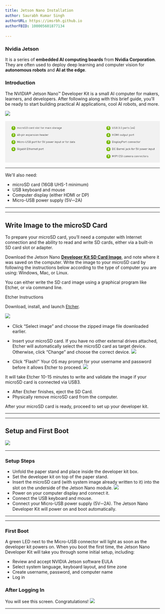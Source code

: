 ```yaml
---
title: Jetson Nano Installation
author: Saurabh Kumar Singh
authorURL: https://imsrbh.github.io
authorFBID: 100005601877134

---
```


### Nvidia Jetson

It is a series of **embedded AI computing boards** from **Nvidia Corporation**. They are often used to deploy deep learning and computer vision for **autonomous robots** and **AI at the edge**.

<!--truncate-->

### Introduction
The NVIDIA® Jetson Nano™ Developer Kit is a small AI computer for makers, learners, and developers. After following along with this brief guide, you’ll be ready to start building practical AI applications, cool AI robots, and more.

![](https://developer.nvidia.com/sites/default/files/akamai/embedded/images/jetsonNano/gettingStarted/jetson-nano-dev-kit-top-r6-HR-B01.png)

![](https://github.com/imSrbh/Jetson-Devices/blob/master/website/static/img/nano_detail.png?raw=true)
___

We'll also need:
- microSD card (16GB UHS-1 minimum)
- USB keyboard and mouse
- Computer display (either HDMI or DP)
- Micro-USB power supply (5V⎓2A)
___
___
## Write Image to the microSD Card
To prepare your microSD card, you’ll need a computer with Internet connection and the ability to read and write SD cards, either via a built-in SD card slot or adapter.

Download the Jetson Nano [__Developer Kit SD Card Image__](https://developer.nvidia.com/jetson-nano-sd-card-image), and note where it was saved on the computer.
Write the image to your microSD card by following the instructions below according to the type of computer you are using: Windows, Mac, or Linux.

You can either write the SD card image using a graphical program like Etcher, or via command line.

Etcher Instructions

Download, install, and launch [Etcher](https://www.balena.io/etcher).

![](https://developer.nvidia.com/sites/default/files/akamai/embedded/images/jetsonNano/gettingStarted/Jetson_Nano-Getting_Started-Linux-Etcher.png)

- Click “Select image” and choose the zipped image file downloaded earlier.
- Insert your microSD card. If you have no other external drives attached, Etcher will automatically select the microSD card as target device. Otherwise, click “Change” and choose the correct device.
![](https://developer.nvidia.com/sites/default/files/akamai/embedded/images/jetsonNano/gettingStarted/Jetson_Nano-Getting_Started-Linux-Etcher_Select_Drive.png)

- Click “Flash!” Your OS may prompt for your username and password before it allows Etcher to proceed.
![](https://developer.nvidia.com/sites/default/files/akamai/embedded/images/jetsonNano/gettingStarted/Jetson_Nano-Getting_Started-Linux-Etcher_Password.png)

It will take Etcher 10-15 minutes to write and validate the image if your microSD card is connected via USB3.

- After Etcher finishes, eject the SD Card.
- Physically remove microSD card from the computer.

After your microSD card is ready, proceed to set up your developer kit.

___
___

## Setup and First Boot

![](https://developer.nvidia.com/sites/default/files/akamai/embedded/images/jetsonNano/gettingStarted/Jetbot_animation_500x282_2.gif)
___
### Setup Steps
- Unfold the paper stand and place inside the developer kit box.
- Set the developer kit on top of the paper stand.
- Insert the microSD card (with system image already written to it) into the slot on the underside of the Jetson Nano module.
![](https://developer.nvidia.com/sites/default/files/akamai/embedded/images/jetsonNano/gettingStarted/Jetson_Nano-Getting_Started-Setup-Insert_microSD-B01.png)
- Power on your computer display and connect it.
- Connect the USB keyboard and mouse.
- Connect your Micro-USB power supply (5V⎓2A). The Jetson Nano Developer Kit will power on and boot automatically.

___
___
### First Boot
A green LED next to the Micro-USB connector will light as soon as the developer kit powers on. When you boot the first time, the Jetson Nano Developer Kit will take you through some initial setup, including:

- Review and accept NVIDIA Jetson software EULA
- Select system language, keyboard layout, and time zone
- Create username, password, and computer name
- Log in

### After Logging In
You will see this screen.
Congratulations!
![](https://developer.nvidia.com/sites/default/files/akamai/embedded/images/jetsonNano/gettingStarted/Jetson_Nano-Getting_Started-Setup_Welcome_Screen.png)
___

